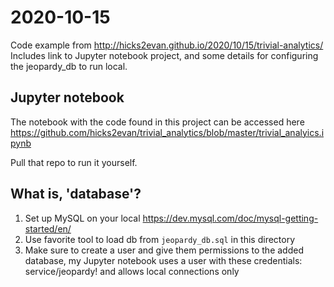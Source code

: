 # 2020-10-15
Code example from http://hicks2evan.github.io/2020/10/15/trivial-analytics/
Includes link to Jupyter notebook project, and some details for configuring the jeopardy_db to run local.

## Jupyter notebook
The notebook with the code found in this project can be accessed here https://github.com/hicks2evan/trivial_analytics/blob/master/trivial_analyics.ipynb

Pull that repo to run it yourself.

## What is, 'database'?
1. Set up MySQL on your local https://dev.mysql.com/doc/mysql-getting-started/en/
2. Use favorite tool to load db from `jeopardy_db.sql` in this directory
3. Make sure to create a user and give them permissions to the added database, my Jupyter notebook uses a user with these credentials: service/jeopardy! and allows local connections only